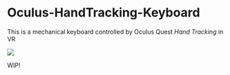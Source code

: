# Oculus-HandTracking-Keyboard

This is a mechanical keyboard controlled by Oculus Quest *Hand Tracking* in VR

<a href="https://vk.com/video_ext.php?oid=452400179&id=456239667&hash=15b8ecaf4411097a&hd=2"><img src="https://i.ibb.co/4Z4nYH4/link.png"></a>

WIP!